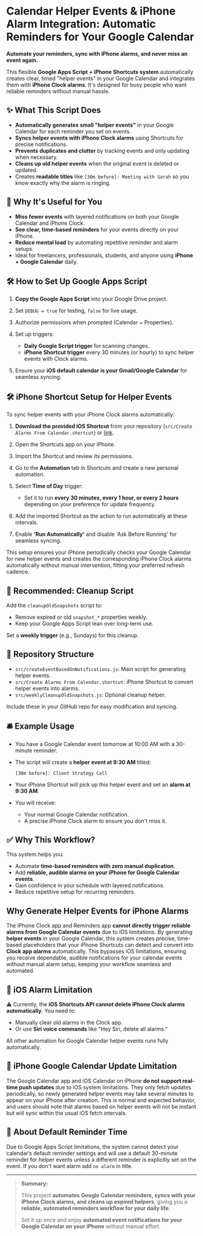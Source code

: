 # Calendar Helper Events & iPhone Alarm Integration: Automatic Reminders for Your Google Calendar

**Automate your reminders, sync with iPhone alarms, and never miss an event again.**

This flexible **Google Apps Script + iPhone Shortcuts system** automatically creates clear, timed "helper events" in your Google Calendar and integrates them with **iPhone Clock alarms**. It's designed for busy people who want reliable reminders without manual hassle.

## ✨ What This Script Does

* **Automatically generates small "helper events"** in your Google Calendar for each reminder you set on events.
* **Syncs helper events with iPhone Clock alarms** using Shortcuts for precise notifications.
* **Prevents duplicates and clutter** by tracking events and only updating when necessary.
* **Cleans up old helper events** when the original event is deleted or updated.
* Creates **readable titles** like `[30m before]: Meeting with Sarah` so you know exactly why the alarm is ringing.

## 📱 Why It's Useful for You

* **Miss fewer events** with layered notifications on both your Google Calendar and iPhone Clock.
* **See clear, time-based reminders** for your events directly on your iPhone.
* **Reduce mental load** by automating repetitive reminder and alarm setups.
* Ideal for freelancers, professionals, students, and anyone using **iPhone + Google Calendar** daily.

## 🛠️ How to Set Up Google Apps Script

1. **Copy the Google Apps Script** into your Google Drive project.
2. Set `DEBUG = true` for testing, `false` for live usage.
3. Authorize permissions when prompted (Calendar + Properties).
4. Set up triggers:

   * **Daily Google Script trigger** for scanning changes.
   * **iPhone Shortcut trigger** every 30 minutes (or hourly) to sync helper events with Clock alarms.
5. Ensure your **iOS default calendar is your Gmail/Google Calendar** for seamless syncing.

## 🛠️ iPhone Shortcut Setup for Helper Events

To sync helper events with your iPhone Clock alarms automatically:

1. **Download the provided iOS Shortcut** from your repository (`src/Create Alarms From Calendar.shortcut`) or [link](https://www.icloud.com/shortcuts/be7134385027479ba1a065d39e901cec).
2. Open the Shortcuts app on your iPhone.
3. Import the Shortcut and review its permissions.
4. Go to the **Automation** tab in Shortcuts and create a new personal automation.
5. Select **Time of Day** trigger:

   * Set it to run **every 30 minutes, every 1 hour, or every 2 hours** depending on your preference for update frequency.
6. Add the imported Shortcut as the action to run automatically at these intervals.
7. Enable **'Run Automatically'** and disable 'Ask Before Running' for seamless syncing.

This setup ensures your iPhone periodically checks your Google Calendar for new helper events and creates the corresponding iPhone Clock alarms automatically without manual intervention, fitting your preferred refresh cadence.

## 🧹 Recommended: Cleanup Script

Add the `cleanupOldSnapshots` script to:

* Remove expired or old `snapshot_*` properties weekly.
* Keep your Google Apps Script lean over long-term use.

Set a **weekly trigger** (e.g., Sundays) for this cleanup.

## 📂 Repository Structure

* `src/createEventBasedOnNotifications.js`: Main script for generating helper events.
* `src/Create Alarms From Calendar.shortcut`: iPhone Shortcut to convert helper events into alarms.
* `src/weeklyCleanupOldSnapshots.js`: Optional cleanup helper.

Include these in your GitHub repo for easy modification and syncing.

## 🛎️ Example Usage

* You have a Google Calendar event tomorrow at 10:00 AM with a 30-minute reminder.
* The script will create a **helper event at 9:30 AM** titled:

  ```
  [30m before]: Client Strategy Call
  ```
* Your iPhone Shortcut will pick up this helper event and set an **alarm at 9:30 AM**.
* You will receive:

  * Your normal Google Calendar notification.
  * A precise iPhone Clock alarm to ensure you don't miss it.

## ✅ Why This Workflow?

This system helps you:

* Automate **time-based reminders with zero manual duplication**.
* Add **reliable, audible alarms on your iPhone for Google Calendar events**.
* Gain confidence in your schedule with layered notifications.
* Reduce repetitive setup for recurring reminders.

## Why Generate Helper Events for iPhone Alarms

The iPhone Clock app and Reminders app **cannot directly trigger reliable alarms from Google Calendar events** due to iOS limitations. By generating **helper events** in your Google Calendar, this system creates precise, time-based placeholders that your iPhone Shortcuts can detect and convert into **Clock app alarms** automatically. This bypasses iOS limitations, ensuring you receive dependable, audible notifications for your calendar events without manual alarm setup, keeping your workflow seamless and automated.

## 🚧 iOS Alarm Limitation

⚠️ Currently, the **iOS Shortcuts API cannot delete iPhone Clock alarms automatically**. You need to:

* Manually clear old alarms in the Clock app.
* Or use **Siri voice commands** like "Hey Siri, delete all alarms."

All other automation for Google Calendar helper events runs fully automatically.

## 📡 iPhone Google Calendar Update Limitation

The Google Calendar app and iOS Calendar on iPhone **do not support real-time push updates** due to iOS system limitations. They only fetch updates periodically, so newly generated helper events may take several minutes to appear on your iPhone after creation. This is normal and expected behavior, and users should note that alarms based on helper events will not be instant but will sync within the usual iOS fetch intervals.

## 🚩 About Default Reminder Time

Due to Google Apps Script limitations, the system cannot detect your calendar’s default reminder settings and will use a default 30-minute reminder for helper events unless a different reminder is explicitly set on the event. If you don't want alarm add `no alarm` in title.


---

> **Summary:**
>
> This project **automates Google Calendar reminders, syncs with your iPhone Clock alarms, and cleans up expired helpers**, giving you a **reliable, automated reminders workflow for your daily life**.
>
> Set it up once and enjoy **automated event notifications for your Google Calendar on your iPhone** without manual effort.
